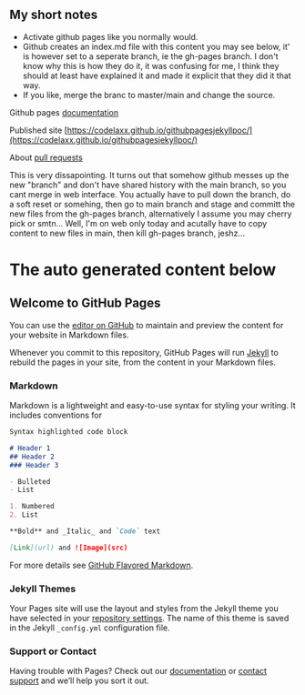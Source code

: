 ## My short notes 

- Activate github pages like you normally would.
- Github creates an index.md file with this content you may see below, it' is however set to a seperate branch, ie the gh-pages branch. I don't know why this is how they do it, it was confusing for me, I think they should at least have explained it and made it explicit that they did it that way.
- If you like, merge the branc to master/main and change the source.

Github pages [documentation](https://docs.github.com/en/pages/getting-started-with-github-pages/configuring-a-publishing-source-for-your-github-pages-site)

Published site [https://codelaxx.github.io/githubpagesjekyllpoc/](https://codelaxx.github.io/githubpagesjekyllpoc/)

About [pull requests](https://docs.github.com/en/github/collaborating-with-pull-requests/proposing-changes-to-your-work-with-pull-requests/creating-a-pull-request)

This is very dissapointing. It turns out that somehow github messes up the new "branch" and don't have shared history with the main branch, so you cant merge in web interface. You actually have to pull down the branch, do a soft reset or somehing, then go to main branch and stage and committ the new files from the gh-pages branch, alternatively I assume you may cherry pick or smtn... Well, I'm on web only today and acutally have to copy content to new files in main, then kill gh-pages branch, jeshz...

# The auto generated content below

## Welcome to GitHub Pages

You can use the [editor on GitHub](https://github.com/codelaxx/githubpagesjekyllpoc/edit/gh-pages/index.md) to maintain and preview the content for your website in Markdown files.

Whenever you commit to this repository, GitHub Pages will run [Jekyll](https://jekyllrb.com/) to rebuild the pages in your site, from the content in your Markdown files.

### Markdown

Markdown is a lightweight and easy-to-use syntax for styling your writing. It includes conventions for

```markdown
Syntax highlighted code block

# Header 1
## Header 2
### Header 3

- Bulleted
- List

1. Numbered
2. List

**Bold** and _Italic_ and `Code` text

[Link](url) and ![Image](src)
```

For more details see [GitHub Flavored Markdown](https://guides.github.com/features/mastering-markdown/).

### Jekyll Themes

Your Pages site will use the layout and styles from the Jekyll theme you have selected in your [repository settings](https://github.com/codelaxx/githubpagesjekyllpoc/settings/pages). The name of this theme is saved in the Jekyll `_config.yml` configuration file.

### Support or Contact

Having trouble with Pages? Check out our [documentation](https://docs.github.com/categories/github-pages-basics/) or [contact support](https://support.github.com/contact) and we’ll help you sort it out.
